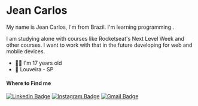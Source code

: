  # Jean Carlos
 
 My name is Jean Carlos, I'm from Brazil. I'm learning programming . 
 
I am studying alone with courses like Rocketseat's Next Level Week and other courses. I want to work with that in the future developing for web and mobile devices.
  
-  👨‍🎓 I'm 17 years old
- 📍 Louveira - SP

#### Where to Find me
[![Linkedin Badge](https://img.shields.io/badge/-LinkedIn-blue?style=flat-square&logo=Linkedin&logoColor=white&link=https://https://www.linkedin.com/in/jean-carlos-fernandes-5b6bb51b2/)](https://www.linkedin.com/in/jean-carlos-fernandes-5b6bb51b2/) 
[![Instagram Badge](https://img.shields.io/badge/-Instagram-violet?style=flat-square&logo=Instagram&logoColor=white&link=https://www.instagram.com/jean.carl00s/)](https://www.instagram.com/jean.carl00s/) 
[![Gmail Badge](https://img.shields.io/badge/-devjeanfernandes@gmail.com-6633cc?style=flat-square&logo=Gmail&logoColor=white&link=malito:devjeanfernandes@gmail.com)](malito:devjeanfernandes@gmail.com)

